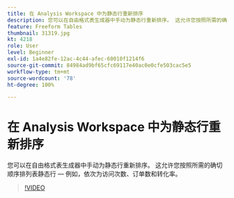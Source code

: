 ```yaml
---
title: 在 Analysis Workspace 中为静态行重新排序
description: 您可以在自由格式表生成器中手动为静态行重新排序。 这允许您按照所需的确切顺序排列表静态行 — 例如，依次为访问次数、订单数和转化率。
feature: Freeform Tables
thumbnail: 31319.jpg
kt: 4218
role: User
level: Beginner
exl-id: 1a4e82fe-12ac-4c44-afec-60010f1214f6
source-git-commit: 84984ad9bf65cfc69117e40ac0e0cfe503cac5e5
workflow-type: tm+mt
source-wordcount: '78'
ht-degree: 100%

---
```


# 在 Analysis Workspace 中为静态行重新排序

您可以在自由格式表生成器中手动为静态行重新排序。 这允许您按照所需的确切顺序排列表静态行 — 例如，依次为访问次数、订单数和转化率。

>[!VIDEO](https://video.tv.adobe.com/v/33273/?quality=12&learn=on&captions=chi_hans)
